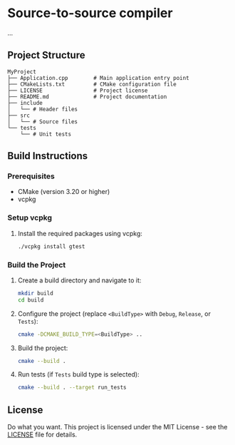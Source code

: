 # Source-to-source compiler 
... 

## Project Structure

```
MyProject
├── Application.cpp        # Main application entry point
├── CMakeLists.txt         # CMake configuration file
├── LICENSE                # Project license
├── README.md              # Project documentation
├── include
│   └── # Header files
├── src
│   └── # Source files
└── tests
    └── # Unit tests
```

## Build Instructions

### Prerequisites

- CMake (version 3.20 or higher)
- vcpkg

### Setup vcpkg

1. Install the required packages using vcpkg:
    ```bash
    ./vcpkg install gtest
    ```

### Build the Project

1. Create a build directory and navigate to it:
    ```bash
    mkdir build
    cd build
    ```

2. Configure the project (replace `<BuildType>` with `Debug`, `Release`, or `Tests`):
    ```bash
    cmake -DCMAKE_BUILD_TYPE=<BuildType> ..
    ```

3. Build the project:
    ```bash
    cmake --build .
    ```

4. Run tests (if `Tests` build type is selected):
    ```bash
    cmake --build . --target run_tests
    ```

## License
Do what you want.
This project is licensed under the MIT License - see the [LICENSE](LICENSE) file for details.
